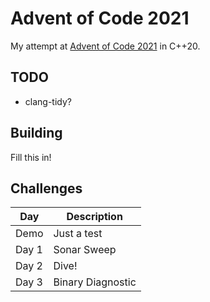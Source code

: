 # Advent of Code 2021

My attempt at [Advent of Code 2021](https://adventofcode.com/2021/) in C++20.

## TODO
 - clang-tidy?

## Building

Fill this in!

## Challenges

|        Day         |       Description         |
---------------------|---------------------------- 
Demo                 | Just a test
Day 1                | Sonar Sweep
Day 2                | Dive!
Day 3                | Binary Diagnostic
